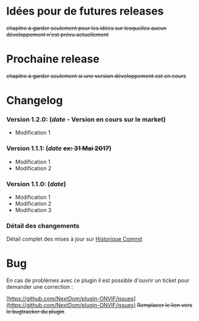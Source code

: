 # Idées pour de futures releases

~~chapitre à garder seulement pour les idées sur lesquelles aucun développement n'est prévu actuellement~~

# Prochaine release

~~chapitre à garder seulement si une version développement est en cours~~

# Changelog

### Version 1.2.0:  (**_date_** - Version en cours sur le market)

* Modification 1

### Version 1.1.1:  (**_date_** ~~ex: 31 Mai 2017~~)

* Modification 1
* Modification 2

### Version 1.1.0:  (**_date_**)

* Modification 1
* Modification 2
* Modification 3

### Détail des changements

Détail complet des mises à jour sur [Historique Commit](https://github.com/NextDom/plugin-ONVIF/commits/master)

# Bug

En cas de problèmes avec ce plugin il est possible d'ouvrir un ticket pour demander une correction :

[https://github.com/NextDom/plugin-ONVIF/issues](https://github.com/NextDom/plugin-ONVIF/issues)
~~Remplacer le lien vers le bugtracker du plugin~~

